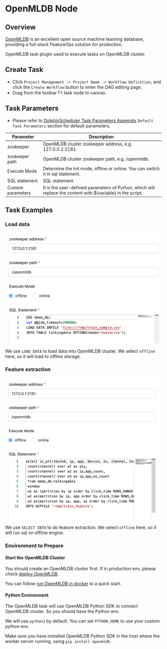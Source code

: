 # OpenMLDB Node

## Overview

[OpenMLDB](https://openmldb.ai/) is an excellent open source machine learning database, providing a full-stack
FeatureOps solution for production.

OpenMLDB task plugin used to execute tasks on OpenMLDB cluster.

## Create Task

- Click `Project Management -> Project Name -> Workflow Definition`, and click the `Create Workflow` button to enter the DAG editing page.
- Drag from the toolbar <img src="../../../../img/tasks/icons/openmldb.png" width="15"/> task node to canvas.

## Task Parameters

[//]: # (TODO: use the commented anchor below once our website template supports this syntax)
[//]: # (- Please refer to [DolphinScheduler Task Parameters Appendix]&#40;appendix.md#default-task-parameters&#41; `Default Task Parameters` section for default parameters.)

- Please refer to [DolphinScheduler Task Parameters Appendix](appendix.md) `Default Task Parameters` section for default parameters.

|   **Parameter**   |                                               **Description**                                                |
|-------------------|--------------------------------------------------------------------------------------------------------------|
| zookeeper         | OpenMLDB cluster zookeeper address, e.g. 127.0.0.1:2181.                                                     |
| zookeeper path    | OpenMLDB cluster zookeeper path, e.g. /openmldb.                                                             |
| Execute Mode      | Determine the init mode, offline or online. You can switch it in sql statement.                              |
| SQL statement     | SQL statement.                                                                                               |
| Custom parameters | It is the user-defined parameters of Python, which will replace the content with \${variable} in the script. |

## Task Examples

### Load data

![load data](../../../../img/tasks/demo/openmldb-load-data.png)

We use `LOAD DATA` to load data into OpenMLDB cluster. We select `offline` here, so it will load to offline storage.

### Feature extraction

![fe](../../../../img/tasks/demo/openmldb-feature-extraction.png)

We use `SELECT INTO` to do feature extraction. We select `offline` here, so it will run sql on offline engine.

### Environment to Prepare

#### Start the OpenMLDB Cluster

You should create an OpenMLDB cluster first. If in production env, please check [deploy OpenMLDB](https://openmldb.ai/docs/en/v0.5/deploy/install_deploy.html).

You can follow [run OpenMLDB in docker](https://openmldb.ai/docs/zh/v0.5/quickstart/openmldb_quickstart.html#id11)
to a quick start.

#### Python Environment

The OpenMLDB task will use OpenMLDB Python SDK to connect OpenMLDB cluster. So you should have the Python env.

We will use `python3` by default. You can set `PYTHON_HOME` to use your custom python env.

Make sure you have installed OpenMLDB Python SDK in the host where the worker server running, using `pip install openmldb`.
